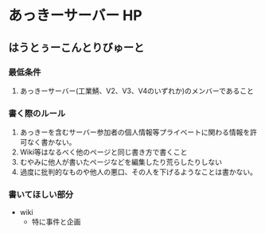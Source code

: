 # あっきーサーバー HP
## はうとぅーこんとりびゅーと
### 最低条件
1. あっきーサーバー(工業鯖、V2、V3、V4のいずれか)のメンバーであること
### 書く際のルール
1. あっきーを含むサーバー参加者の個人情報等プライベートに関わる情報を許可なく書かない。
2. Wiki等はなるべく他のページと同じ書き方で書くこと
3. むやみに他人が書いたページなどを編集したり荒らしたりしない
4. 過度に批判的なものや他人の悪口、その人を下げるようなことは書かない。
### 書いてほしい部分
- wiki
   - 特に事件と企画